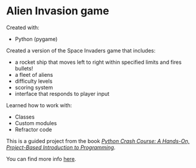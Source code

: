 # Alien Invasion game

Created with:
* Python (pygame)

Created a version of the Space Invaders game that includes:
* a rocket ship that moves left to right within specified limits and fires bullets!
* a fleet of aliens
* difficulty levels
* scoring system
* interface that responds to player input

Learned how to work with:
* Classes
* Custom modules
* Refractor code

This is a guided project from the book [*Python Crash Course: A Hands-On, Project-Based Introduction to Programming*](https://nostarch.com/pythoncrashcourse2e).

You can find more info [here](https://ehmatthes.github.io/pcc_2e/regular_index/).
